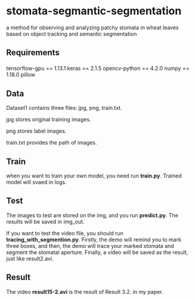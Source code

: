 # stomata-segmantic-segmentation
a method for observing and analyzing patchy stomata in wheat leaves based on object tracking and semantic segmentation

## Requirements<p>
tensorflow-gpu == 1.13.1 keras == 2.1.5 opencv-python == 4.2.0 numpy == 1.18.0 pillow<p>
  
## Data
Dataset1 contains three files: jpg, png, train.txt.<p>
  jpg stores original training images.<p>
  png stores label images.<p>
  train.txt provides the path of images.<p>
  
## Train
when you want to train your own model, you need run **train.py**. Trained model will svaed in logs.

## Test
The images to test are stored on the img, and you run **predict.py**. The results will be saved in img_out.<p>
  
If you want to test the video file, you should run **tracing_with_segmention.py**. Firstly, the demo will remind you to mark three boxes, and then, the demo will trace your marked stomata and segment the stomatal aperture. Finally, a video will be saved as the result, just like result2.avi.

## Result
The video **result15-2.avi** is the result of Result 3.2. in my paper.

